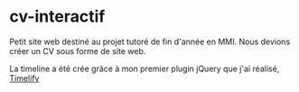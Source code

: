 # cv-interactif

Petit site web destiné au projet tutoré de fin d'année en MMI. Nous devions
créer un CV sous forme de site web.

La timeline a été crée grâce à mon premier plugin jQuery que j'ai réalisé, [Timelify](https://github.com/Liinkiing/jquery-timelify)